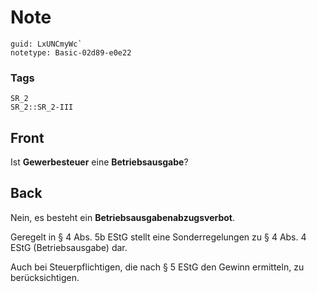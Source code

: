 # Note
```
guid: LxUNCmyWc`
notetype: Basic-02d89-e0e22
```

### Tags
```
SR_2
SR_2::SR_2-III
```

## Front
Ist <b>Gewerbesteuer</b> eine <b>Betriebsausgabe</b>?

## Back
Nein, es besteht ein <b>Betriebsausgabenabzugsverbot</b>.

Geregelt in § 4 Abs. 5b EStG stellt eine Sonderregelungen zu § 4 Abs. 4 EStG (Betriebsausgabe) dar.

Auch bei Steuerpflichtigen, die nach § 5 EStG den Gewinn ermitteln, zu berücksichtigen.
